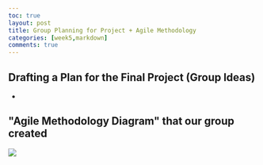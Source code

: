 ```yaml
---
toc: true
layout: post
title: Group Planning for Project + Agile Methodology
categories: [week5,markdown]
comments: true
---
```

## Drafting a Plan for the Final Project (Group Ideas)
- 

## "Agile Methodology Diagram" that our group created
![]({{site.baseurl}}/images/flowchart.jpg)
